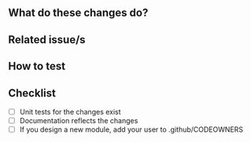 <!--
Add **WIP-** prefix in title if still work in progress

-->

## What do these changes do?

<!-- Explain reviewers what is this PR about -->


## Related issue/s

<!-- Enumerate other issues

e.g.

- ITISFoundation/osparc-issues#26 : support onboarding of SPARC computational mode, S-D1, Y3M1-12
- ITISFoundation/osparc-issues#304: (Part 2) Prep2Go: creating features to support complex S4L scripts
 -->


## How to test

<!-- Give reviewers some hits or code snippets on how could this be tested -->


## Checklist

<!-- This is YOUR section.  Add here YOUR checklist -->

- [ ] Unit tests for the changes exist
- [ ] Documentation reflects the changes
- [ ] If you design a new module, add your user to .github/CODEOWNERS
